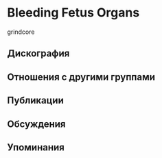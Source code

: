 # Bleeding Fetus Organs

grindcore

## Дискография


## Отношения с другими группами


## Публикации


## Обсуждения


## Упоминания


